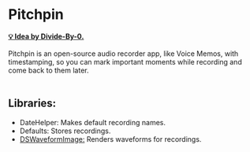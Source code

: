 # Pitchpin

<strong>
<a href="https://github.com/Divide-By-0/app-ideas-people-would-use">💡 Idea by Divide-By-0.</a>

</strong>
<br>
<br>
Pitchpin is an open-source audio recorder app, like Voice Memos, with timestamping, so you can mark important moments while recording and come back to them later.
<br>
<br>

## Libraries:
- DateHelper: Makes default recording names.
- Defaults: Stores recordings.
- <a href="https://github.com/dmrschmidt/DSWaveformImage">DSWaveformImage:</a> Renders waveforms for recordings.
